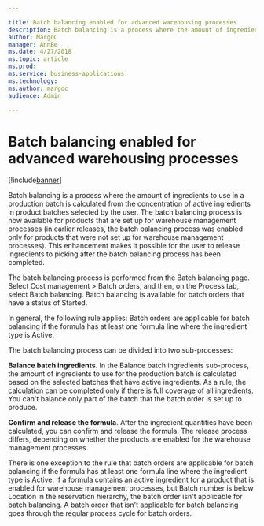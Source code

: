 ```yaml
---

title: Batch balancing enabled for advanced warehousing processes
description: Batch balancing is a process where the amount of ingredients to use in a production batch is calculated from the concentration of active ingredients in product batches selected by the user.
author: MargoC
manager: AnnBe
ms.date: 4/27/2018
ms.topic: article
ms.prod: 
ms.service: business-applications
ms.technology: 
ms.author: margoc
audience: Admin

---
```

#  Batch balancing enabled for advanced warehousing processes




[!include[banner](../../../includes/banner.md)]

Batch balancing is a process where the amount of ingredients to use in a
production batch is calculated from the concentration of active ingredients in
product batches selected by the user. The batch balancing process is now
available for products that are set up for warehouse management processes (in
earlier releases, the batch balancing process was enabled only for products that
were not set up for warehouse management processes). This enhancement makes it
possible for the user to release ingredients to picking after the batch
balancing process has been completed.

The batch balancing process is performed from the Batch balancing page. Select
Cost management \> Batch orders, and then, on the Process tab, select Batch
balancing. Batch balancing is available for batch orders that have a status of
Started.

In general, the following rule applies: Batch orders are applicable for batch
balancing if the formula has at least one formula line where the ingredient type
is Active.

The batch balancing process can be divided into two sub-processes:

**Balance batch ingredients**. In the Balance batch ingredients sub-process, the
amount of ingredients to use for the production batch is calculated based on the
selected batches that have active ingredients. As a rule, the calculation can be
completed only if there is full coverage of all ingredients. You can't balance
only part of the batch that the batch order is set up to produce.

**Confirm and release the formula**. After the ingredient quantities have been
calculated, you can confirm and release the formula. The release process
differs, depending on whether the products are enabled for the warehouse
management processes.

There is one exception to the rule that batch orders are applicable for batch
balancing if the formula has at least one formula line where the ingredient type
is Active. If a formula contains an active ingredient for a product that is
enabled for warehouse management processes, but Batch number is below Location
in the reservation hierarchy, the batch order isn't applicable for batch
balancing. A batch order that isn't applicable for batch balancing goes through
the regular process cycle for batch orders.

